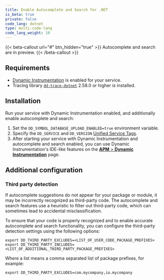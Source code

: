 ```yaml
---
title: Enable Autocomplete and Search for .NET
is_beta: true
private: false
code_lang: dotnet
type: multi-code-lang
code_lang_weight: 10
---
```

{{< beta-callout url="#" btn_hidden="true" >}}
Autocomplete and search are in preview.
{{< /beta-callout >}}

## Requirements

- [Dynamic Instrumentation][1] is enabled for your service.
- Tracing library [`dd-trace-dotnet`][6] 2.58.0 or higher is installed.

## Installation

Run your service with Dynamic Instrumentation enabled, and additionally enable autocomplete and search:

1. Set the `DD_SYMBOL_DATABASE_UPLOAD_ENABLED=true` environment variable.
2. Specify the `DD_SERVICE` and `DD_VERSION` [Unified Service Tags][5].
3. After starting your service with Dynamic Instrumentation and autocomplete and search enabled, you can use Dynamic Instrumentation's IDE-like features on the [**APM** > **Dynamic Instrumentation**][4] page.

## Additional configuration

### Third party detection

If autocomplete suggestions do not appear for your package or module, it may be incorrectly recognized as third-party code. The autocomplete and search features use a heuristic to filter out third-party code, which can sometimes lead to accidental misclassification.

To ensure that your code is properly recognized and to enable accurate autocomplete and search functionality, you can configure the third-party detection settings using the following options:

```shell
export DD_THIRD_PARTY_EXCLUDES=<LIST_OF_USER_CODE_PACKAGE_PREFIXES>
export DD_THIRD_PARTY_INCLUDES=<LIST_OF_ADDITIONAL_THIRD_PARTY_PACKAGE_PREFIXES>
```

Where a list means a comma separated list of package prefixes, for example:

```shell
export DD_THIRD_PARTY_EXCLUDES=com.mycompany,io.mycompany
```

[1]: /dynamic_instrumentation
[4]: https://app.datadoghq.com/dynamic-instrumentation
[5]: /getting_started/tagging/unified_service_tagging
[6]: https://github.com/DataDog/dd-trace-dotnet
